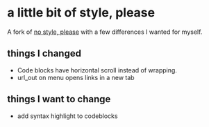 # a little bit of style, please

A fork of [no style, please](https://github.com/riggraz/no-style-please) with a few differences I wanted for myself.

## things I changed
* Code blocks have horizontal scroll instead of wrapping.
* url_out on menu opens links in a new tab

## things I want to change
* add syntax highlight to codeblocks
